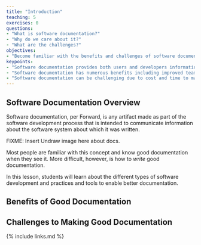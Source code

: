 ```yaml
---
title: "Introduction"
teaching: 5
exercises: 0
questions:
- "What is software documentation?"
- "Why do we care about it?"
- "What are the challenges?"
objectives:
- "Become familiar with the benefits and challenges of software documentation."
keypoints:
- "Software documentation provides both users and developers information about what a software is supposed to do."
- "Software documentation has numerous benefits including improved team productivity, higher user adoption, and better maintainability."
- "Software documentation can be challenging due to cost and time to maintain."
---
```


## Software Documentation Overview

Software documentation, per Forward, is any artifact made as part of the
software development process that is intended to communicate information
about the software system about which it was written.

FIXME: Insert Undraw image here about docs.

Most people are familiar with this concept and know good documentation when
they see it. More difficult, however, is how to _write_ good documentation.

In this lesson, students will learn about the different types of software
development and practices and tools to enable better documentation.

## Benefits of Good Documentation


## Challenges to Making Good Documentation



{% include links.md %}

